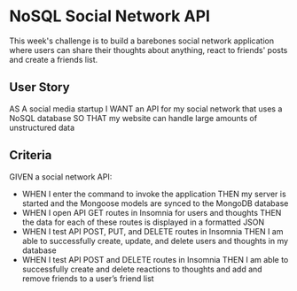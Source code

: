 # NoSQL Social Network API
This week's challenge is to build a barebones social network application where
users can share their thoughts about anything, react to friends' posts and create 
a friends list. 

## User Story
AS A social media startup
I WANT an API for my social network that uses a NoSQL database
SO THAT my website can handle large amounts of unstructured data

## Criteria 
GIVEN a social network API:
- WHEN I enter the command to invoke the application
THEN my server is started and the Mongoose models are synced to the MongoDB database
- WHEN I open API GET routes in Insomnia for users and thoughts
THEN the data for each of these routes is displayed in a formatted JSON
- WHEN I test API POST, PUT, and DELETE routes in Insomnia
THEN I am able to successfully create, update, and delete users and thoughts in my database
- WHEN I test API POST and DELETE routes in Insomnia
THEN I am able to successfully create and delete reactions to thoughts and add and remove friends to a user’s friend list